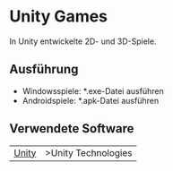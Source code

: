 # Unity Games

In Unity entwickelte 2D- und 3D-Spiele.

## Ausführung

- Windowsspiele: *.exe-Datei ausführen
- Androidspiele: *.apk-Datei ausführen

## Verwendete Software

<table>
  <tr>
    <td><a href="https://unity.com/de">Unity</a></td>
    <td>>Unity Technologies</td>
  </tr>
</table>

